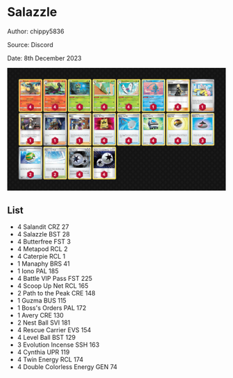 # Salazzle

Author: chippy5836

Source: Discord

Date: 8th December 2023

![decklist](../../images/PAR/Salazzle/1-%20Salazzle.png)

## List

* 4 Salandit CRZ 27
* 4 Salazzle BST 28
* 4 Butterfree FST 3
* 4 Metapod RCL 2
* 4 Caterpie RCL 1
* 1 Manaphy BRS 41
* 1 Iono PAL 185
* 4 Battle VIP Pass FST 225
* 4 Scoop Up Net RCL 165
* 2 Path to the Peak CRE 148
* 1 Guzma BUS 115
* 1 Boss's Orders PAL 172
* 1 Avery CRE 130
* 2 Nest Ball SVI 181
* 4 Rescue Carrier EVS 154
* 4 Level Ball BST 129
* 3 Evolution Incense SSH 163
* 4 Cynthia UPR 119
* 4 Twin Energy RCL 174
* 4 Double Colorless Energy GEN 74
